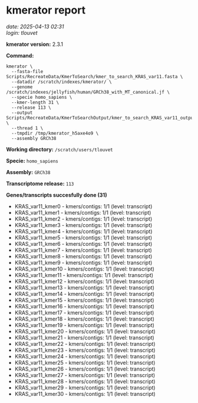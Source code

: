 # kmerator report
*date: 2025-04-13 02:31*  
*login: tlouvet*

**kmerator version:** 2.3.1

**Command:**

```
kmerator \
  --fasta-file Scripts/RecreateData/KmerToSearch/kmer_to_search_KRAS_var11.fasta \
  --datadir /scratch/indexes/kmerator/ \
  --genome /scratch/indexes/jellyfish/human/GRCh38_with_MT_canonical.jf \
  --specie homo_sapiens \
  --kmer-length 31 \
  --release 113 \
  --output Scripts/RecreateData/KmerToSearchOutput/kmer_to_search_KRAS_var11_output \
  --thread 1 \
  --tmpdir /tmp/kmerator_h5axe4o9 \
  --assembly GRCh38
```

**Working directory:** `/scratch/users/tlouvet`

**Specie:** `homo_sapiens`

**Assembly:** `GRCh38`

**Transcriptome release:** `113`

**Genes/transcripts succesfully done (31)**

- KRAS_var11_kmer0 - kmers/contigs: 1/1 (level: transcript)
- KRAS_var11_kmer1 - kmers/contigs: 1/1 (level: transcript)
- KRAS_var11_kmer2 - kmers/contigs: 1/1 (level: transcript)
- KRAS_var11_kmer3 - kmers/contigs: 1/1 (level: transcript)
- KRAS_var11_kmer4 - kmers/contigs: 1/1 (level: transcript)
- KRAS_var11_kmer5 - kmers/contigs: 1/1 (level: transcript)
- KRAS_var11_kmer6 - kmers/contigs: 1/1 (level: transcript)
- KRAS_var11_kmer7 - kmers/contigs: 1/1 (level: transcript)
- KRAS_var11_kmer8 - kmers/contigs: 1/1 (level: transcript)
- KRAS_var11_kmer9 - kmers/contigs: 1/1 (level: transcript)
- KRAS_var11_kmer10 - kmers/contigs: 1/1 (level: transcript)
- KRAS_var11_kmer11 - kmers/contigs: 1/1 (level: transcript)
- KRAS_var11_kmer12 - kmers/contigs: 1/1 (level: transcript)
- KRAS_var11_kmer13 - kmers/contigs: 1/1 (level: transcript)
- KRAS_var11_kmer14 - kmers/contigs: 1/1 (level: transcript)
- KRAS_var11_kmer15 - kmers/contigs: 1/1 (level: transcript)
- KRAS_var11_kmer16 - kmers/contigs: 1/1 (level: transcript)
- KRAS_var11_kmer17 - kmers/contigs: 1/1 (level: transcript)
- KRAS_var11_kmer18 - kmers/contigs: 1/1 (level: transcript)
- KRAS_var11_kmer19 - kmers/contigs: 1/1 (level: transcript)
- KRAS_var11_kmer20 - kmers/contigs: 1/1 (level: transcript)
- KRAS_var11_kmer21 - kmers/contigs: 1/1 (level: transcript)
- KRAS_var11_kmer22 - kmers/contigs: 1/1 (level: transcript)
- KRAS_var11_kmer23 - kmers/contigs: 1/1 (level: transcript)
- KRAS_var11_kmer24 - kmers/contigs: 1/1 (level: transcript)
- KRAS_var11_kmer25 - kmers/contigs: 1/1 (level: transcript)
- KRAS_var11_kmer26 - kmers/contigs: 1/1 (level: transcript)
- KRAS_var11_kmer27 - kmers/contigs: 1/1 (level: transcript)
- KRAS_var11_kmer28 - kmers/contigs: 1/1 (level: transcript)
- KRAS_var11_kmer29 - kmers/contigs: 1/1 (level: transcript)
- KRAS_var11_kmer30 - kmers/contigs: 1/1 (level: transcript)
